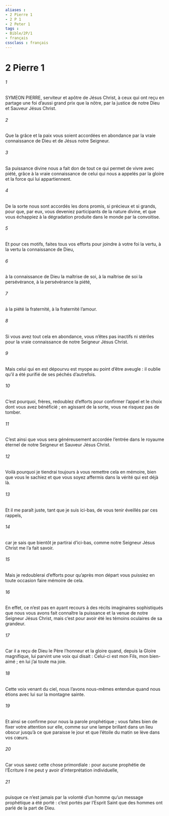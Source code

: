 ```yaml
---
aliases : 
- 2 Pierre 1
- 2 P 1
- 2 Peter 1
tags : 
- Bible/2P/1
- français
cssclass : français
---
```


# 2 Pierre 1

###### 1
SYMEON PIERRE,
serviteur et apôtre de Jésus Christ,
à ceux qui ont reçu en partage
une foi d’aussi grand prix que la nôtre,
par la justice de notre Dieu et Sauveur Jésus Christ.
###### 2
Que la grâce et la paix
vous soient accordées en abondance
par la vraie connaissance de Dieu
et de Jésus notre Seigneur.
###### 3
Sa puissance divine nous a fait don de tout ce qui permet de vivre avec piété, grâce à la vraie connaissance de celui qui nous a appelés par la gloire et la force qui lui appartiennent.
###### 4
De la sorte nous sont accordés les dons promis, si précieux et si grands, pour que, par eux, vous deveniez participants de la nature divine, et que vous échappiez à la dégradation produite dans le monde par la convoitise.
###### 5
Et pour ces motifs, faites tous vos efforts pour joindre à votre foi la vertu, à la vertu la connaissance de Dieu,
###### 6
à la connaissance de Dieu la maîtrise de soi, à la maîtrise de soi la persévérance, à la persévérance la piété,
###### 7
à la piété la fraternité, à la fraternité l’amour.
###### 8
Si vous avez tout cela en abondance, vous n’êtes pas inactifs ni stériles pour la vraie connaissance de notre Seigneur Jésus Christ.
###### 9
Mais celui qui en est dépourvu est myope au point d’être aveugle : il oublie qu’il a été purifié de ses péchés d’autrefois.
###### 10
C’est pourquoi, frères, redoublez d’efforts pour confirmer l’appel et le choix dont vous avez bénéficié ; en agissant de la sorte, vous ne risquez pas de tomber.
###### 11
C’est ainsi que vous sera généreusement accordée l’entrée dans le royaume éternel de notre Seigneur et Sauveur Jésus Christ.
###### 12
Voilà pourquoi je tiendrai toujours à vous remettre cela en mémoire, bien que vous le sachiez et que vous soyez affermis dans la vérité qui est déjà là.
###### 13
Et il me paraît juste, tant que je suis ici-bas, de vous tenir éveillés par ces rappels,
###### 14
car je sais que bientôt je partirai d’ici-bas, comme notre Seigneur Jésus Christ me l’a fait savoir.
###### 15
Mais je redoublerai d’efforts pour qu’après mon départ vous puissiez en toute occasion faire mémoire de cela.
###### 16
En effet, ce n’est pas en ayant recours à des récits imaginaires sophistiqués que nous vous avons fait connaître la puissance et la venue de notre Seigneur Jésus Christ, mais c’est pour avoir été les témoins oculaires de sa grandeur.
###### 17
Car il a reçu de Dieu le Père l’honneur et la gloire quand, depuis la Gloire magnifique, lui parvint une voix qui disait : Celui-ci est mon Fils, mon bien-aimé ; en lui j’ai toute ma joie.
###### 18
Cette voix venant du ciel, nous l’avons nous-mêmes entendue quand nous étions avec lui sur la montagne sainte.
###### 19
Et ainsi se confirme pour nous la parole prophétique ; vous faites bien de fixer votre attention sur elle, comme sur une lampe brillant dans un lieu obscur jusqu’à ce que paraisse le jour et que l’étoile du matin se lève dans vos cœurs.
###### 20
Car vous savez cette chose primordiale : pour aucune prophétie de l’Écriture il ne peut y avoir d’interprétation individuelle,
###### 21
puisque ce n’est jamais par la volonté d’un homme qu’un message prophétique a été porté : c’est portés par l’Esprit Saint que des hommes ont parlé de la part de Dieu.
